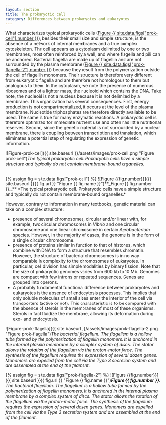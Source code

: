```yaml
---
layout: section
title: The prokaryotic cell
category: Differences between prokaryotes and eukaryotes
---
```

What characterizes typical prokaryotic cells ([Figure {{ site.data.figs["prok-cell"].number }}](#prok-cell)), besides their small size and simple structure, is the absence of a network of internal membranes and a true complex cytoskeleton. The cell appears as a cytoplasm delimited by one or two membranes, most often reinforced by a wall, and where flagella and pili can be anchored. Bacterial flagella are made up of flagellin and are not surrounded by the plasma membrane ([Figure {{ site.data.figs["prok-flagella-2"].number }}](#prok-flagella)) because they result from the polymerization outside the cell of flagellin monomers. Their structure is therefore very different from eukaryotic flagella and are therefore not homologous to them but analogous to them. In the cytoplasm, we note the presence of numerous ribosomes and of a lighter mass, the nucleoid which contains the DNA. Take note, the nucleoid is not a nucleus because it is not delimited by a membrane. This organization has several consequences. First, energy production is not compartmentalized, it occurs at the level of the plasma membrane. Nucleotide triphosphates are therefore directly available to be used. The same is true for many enzymatic reactions. A prokaryotic cell is therefore optimized for immediate nutrient use and often has little nutritional reserves. Second, since the genetic material is not surrounded by a nuclear membrane, there is coupling between transcription and translation, which eliminates a potential step of regulating the expression of genetic information.


<a id="prok-cell"></a>

![Figure-prok-cell]({{ site.baseurl }}/assets/images/prok-cell.png "Figure prok-cell")*The typical prokaryotic cell. Prokaryotic cells have a simple structure and typically do not contain membrane-bound organelles.*

<br>
{% assign fig = site.data.figs["prok-cell"] %}
![Figure {{fig.number}}]({{ site.baseurl }}{{ fig.url }} "Figure {{ fig.name }}")**_Figure {{ fig.number }}._** *The typical prokaryotic cell. Prokaryotic cells have a simple structure and typically do not contain membrane-bound organelles.*

However, contrary to information in many textbooks, genetic material can take on a complex structure:
* presence of several chromosomes, circular and/or linear with, for example, two circular chromosomes in _Vibrio_ and one circular chromosome and one linear chromosome in certain _Agrobacterium_ species. However, in the majority of cases, the genome is in the form of a single circular chromosome.
* presence of proteins similar in function to that of histones, which combine with DNA to form a structure that resembles chromatin. However, the structure of bacterial chromosomes is in no way comparable in complexity to the chromosomes of eukaryotes. In particular, cell division has simple modalities by binary fission. Note that the size of prokaryotic genomes varies from 600 kb to 10 Mb. Genomes are compact with few introns or repeated sequences. Genes are grouped into operons.
* A probably fundamental functional difference between prokaryotes and eukaryotes is the absence of endocytosis processes. This implies that only soluble molecules of small sizes enter the interior of the cell via transporters (active or not). This characteristic is to be compared with the absence of sterols in the membranes of most of these organisms. Sterols in fact fluidize the membrane, allowing its deformation during exo- and endocytosis.

<a id="prok-flagella"></a>

![Figure-prok-flagella]({{ site.baseurl }}/assets/images/prok-flagella-2.png "Figure prok-flagella")*The bacterial flagellum. The flagellum is a hollow tube formed by the polymerization of flagellin monomers. It is anchored in the internal plasma membrane by a complex system of discs. The stator allows the rotation of the flagellum via the proton-motor force. The synthesis of the flagellum requires the expression of several dozen genes. Monomers are expelled from the cell via the Type 3 secretion system and are assembled at the end of the filament.*

{% assign fig = site.data.figs["prok-flagella-2"] %}
![Figure {{fig.number}}]({{ site.baseurl }}{{ fig.url }} "Figure {{ fig.name }}")**_Figure {{ fig.number }}._** *The bacterial flagellum. The flagellum is a hollow tube formed by the polymerization of flagellin monomers. It is anchored in the internal plasma membrane by a complex system of discs. The stator allows the rotation of the flagellum via the proton-motor force. The synthesis of the flagellum requires the expression of several dozen genes. Monomers are expelled from the cell via the Type 3 secretion system and are assembled at the end of the filament.*
